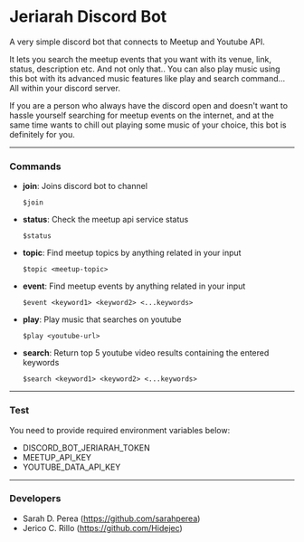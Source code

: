 # Jeriarah Discord Bot

A very simple discord bot that connects to Meetup and Youtube API.

It lets you search the meetup events that you want with its venue, link, status, description etc. And not only that.. You can also play music using this bot with its advanced music features like play and search command... All within your discord server.

If you are a person who always have the discord open and doesn't want to hassle yourself searching for meetup events on the internet, and at the same time wants to chill out playing some music of your choice, this bot is definitely for you. 

--- 

### Commands

- **join**: Joins discord bot to channel

	`$join`

- **status**: Check the meetup api service status

	`$status`

- **topic**: Find meetup topics by anything related in your input

	`$topic <meetup-topic>`

- **event**: Find meetup events by anything related in your input

	`$event <keyword1> <keyword2> <...keywords>`

- **play**: Play music that searches on youtube

	`$play <youtube-url>`
		
- **search**: Return top 5 youtube video results containing the entered keywords

	`$search <keyword1> <keyword2> <...keywords>`

---

### Test

You need to provide required environment variables below: 

- DISCORD_BOT_JERIARAH_TOKEN
- MEETUP_API_KEY
- YOUTUBE_DATA_API_KEY

---

### Developers

- Sarah D. Perea (https://github.com/sarahperea)
- Jerico C. Rillo (https://github.com/Hidejec)
